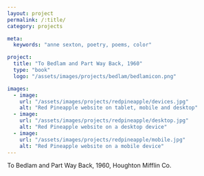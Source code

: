 ```yaml
---
layout: project
permalink: /:title/
category: projects

meta:
  keywords: "anne sexton, poetry, poems, color"

project:
  title: "To Bedlam and Part Way Back, 1960"
  type: "book"
  logo: "/assets/images/projects/bedlam/bedlamicon.png"

images:
  - image:
    url: "/assets/images/projects/redpineapple/devices.jpg"
    alt: "Red Pineapple website on tablet, mobile and desktop"
  - image:
    url: "/assets/images/projects/redpineapple/desktop.jpg"
    alt: "Red Pineapple website on a desktop device"
  - image:
    url: "/assets/images/projects/redpineapple/mobile.jpg"
    alt: "Red Pineapple website on a mobile device"
---
```

<p>To Bedlam and Part Way Back, 1960, Houghton Mifflin Co.</p>

